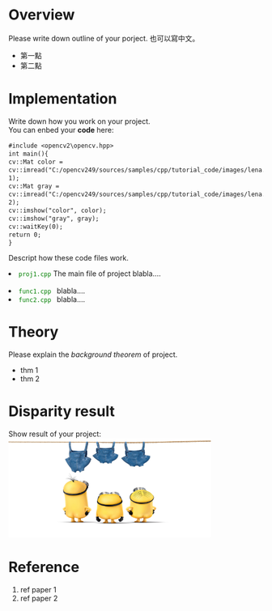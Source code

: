 # Overview
Please write down outline of your porject.
也可以寫中文。
* 第一點
* 第二點

# Implementation
Write down how you work on your project.<br/>
You can enbed your **code** here:<br/>
```
#include <opencv2\opencv.hpp>
int main(){
cv::Mat color = cv::imread("C:/opencv249/sources/samples/cpp/tutorial_code/images/lena.png", 1);
cv::Mat gray = cv::imread("C:/opencv249/sources/samples/cpp/tutorial_code/images/lena.png", 2);
cv::imshow("color", color);
cv::imshow("gray", gray);
cv::waitKey(0);
return 0;
}
```
Descript how these code files work.
<li><code><font color="green">proj1.cpp</font></code> The main file of project blabla....</li>	<br/>
<li><code><font color="green">func1.cpp</font> </code> blabla....<br/> 
<li><code><font color="green">func2.cpp</font> </code> blabla....<br/> 

# Theory
Please explain the *background theorem* of project.<br/>
* thm 1
* thm 2

# Disparity result
Show result of your project:<br/>
<img src="minions.jpg" width="400" height="196" >

# Reference
1.  ref paper 1<br/>
2.  ref paper 2<br/>
